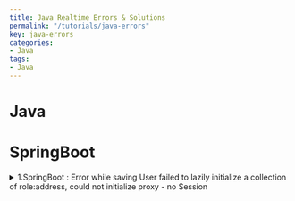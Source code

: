 ```yaml
---
title: Java Realtime Errors & Solutions
permalink: "/tutorials/java-errors"
key: java-errors
categories:
- Java
tags:
- Java
---
```



# Java






# SpringBoot


<details><summary>1.SpringBoot : Error while saving User failed to lazily initialize a collection of role:address, could not initialize proxy - no Session</summary>
On Dec 2022, while implemeting Async save oprations after reading excel

I'm using an `@Async` annotation on a service layer method.

Everything works fine when I EAGERLY load @OneToMany collection fields, but when I try to access LAZY loaded element I found that Hibernate `SessionImplementor` object `session` is null. That obviously give me an exception:

```
org.hibernate.LazyInitializationException: failed to lazily initialize a collection of role:
....

```

Here is my collection field:

```
@OneToMany(mappedBy="abc", fetch=FetchType.LAZY, cascade=CascadeType.REMOVE)
@OrderBy(value="xsd asc")
@JsonIgnore
private Set<Item> items = new HashSet<Item>();

```

How can I bind hibernate session in order to LAZELY load my object inside `@Async` context?

**Solution**

had the same problem, spent few days trying to find a solution, finally got a solution. I would like to share the details I found for those who might have the same issue.

1st - Your `@Async`-annotated method should be declared in a separate bean rather than the `@Controller`- or `@RestController`-annotated bean.

2nd - You certainly need to declare the method `@Transactional` which is called from within `@Async` declared method. However, the very first method called from `@Async` method has to be defined `@Transactional`. I had the `@Transactional` method in second or third level in the method execution stack therefore the problem was not solved and I spent two days trying to figure out what was going on.

In normal circumstances (without `@Async`) a transaction gets propagated through the call hierarchy from one Spring component to the other.

When a `@Transactional` Spring `@Component` calls a method annotated with `@Async` this does not happen. The call to the asynchronous method is being scheduled and executed at a later time by a task executor and is thus handled as a 'fresh' call, i.e. without a transactional context. If the `@Async` method (or the component in which it is declared) is not `@Transactional` by itself Spring will not manage any needed transactions.

**Transactionl methods should be public.**
Since you have @Transactional on private method and also one called from the same class, there is no transaction and therefore detached state for save (see this). Not sure if you can apply @Transactional on run() or this class. Anyway, maybe you should create new "Service" class with public @Transactional method, and than call this service from your class.

https://stackoverflow.com/questions/25083295/spring-async-null-hibernate-session-on-lazy-collection

</details>





